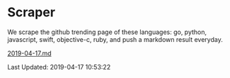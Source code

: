 # Scraper

We scrape the github trending page of these languages: go, python, javascript, swift, objective-c, ruby, and push a markdown result everyday.

[2019-04-17.md](https://github.com/henson/Scraper/blob/master/2019-04-17.md)

Last Updated: 2019-04-17 10:53:22